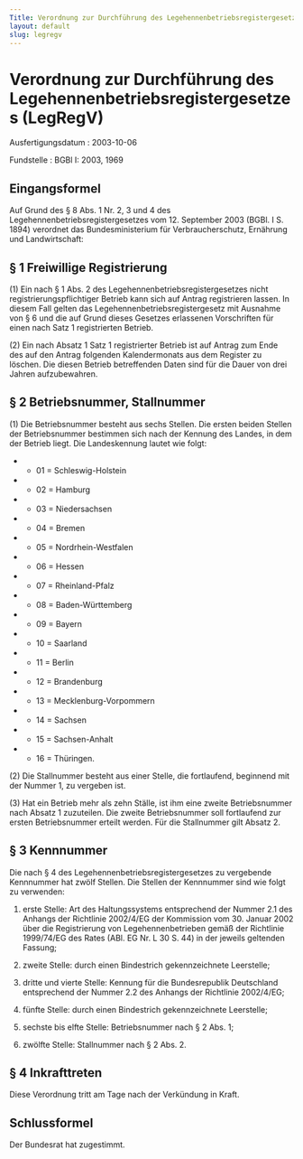 ```yaml
---
Title: Verordnung zur Durchführung des Legehennenbetriebsregistergesetzes
layout: default
slug: legregv
---
```


# Verordnung zur Durchführung des Legehennenbetriebsregistergesetzes (LegRegV)

Ausfertigungsdatum
:   2003-10-06

Fundstelle
:   BGBl I: 2003, 1969



## Eingangsformel

Auf Grund des § 8 Abs. 1 Nr. 2, 3 und 4 des
Legehennenbetriebsregistergesetzes vom 12. September 2003 (BGBl. I S.
1894) verordnet das Bundesministerium für Verbraucherschutz, Ernährung
und Landwirtschaft:


## § 1 Freiwillige Registrierung

(1) Ein nach § 1 Abs. 2 des Legehennenbetriebsregistergesetzes nicht
registrierungspflichtiger Betrieb kann sich auf Antrag registrieren
lassen. In diesem Fall gelten das Legehennenbetriebsregistergesetz mit
Ausnahme von § 6 und die auf Grund dieses Gesetzes erlassenen
Vorschriften für einen nach Satz 1 registrierten Betrieb.

(2) Ein nach Absatz 1 Satz 1 registrierter Betrieb ist auf Antrag zum
Ende des auf den Antrag folgenden Kalendermonats aus dem Register zu
löschen. Die diesen Betrieb betreffenden Daten sind für die Dauer von
drei Jahren aufzubewahren.


## § 2 Betriebsnummer, Stallnummer

(1) Die Betriebsnummer besteht aus sechs Stellen. Die ersten beiden
Stellen der Betriebsnummer bestimmen sich nach der Kennung des Landes,
in dem der Betrieb liegt. Die Landeskennung lautet wie folgt:

*    *   01 = Schleswig-Holstein


*    *   02 = Hamburg


*    *   03 = Niedersachsen


*    *   04 = Bremen


*    *   05 = Nordrhein-Westfalen


*    *   06 = Hessen


*    *   07 = Rheinland-Pfalz


*    *   08 = Baden-Württemberg


*    *   09 = Bayern


*    *   10 = Saarland


*    *   11 = Berlin


*    *   12 = Brandenburg


*    *   13 = Mecklenburg-Vorpommern


*    *   14 = Sachsen


*    *   15 = Sachsen-Anhalt


*    *   16 = Thüringen.




(2) Die Stallnummer besteht aus einer Stelle, die fortlaufend,
beginnend mit der Nummer 1, zu vergeben ist.

(3) Hat ein Betrieb mehr als zehn Ställe, ist ihm eine zweite
Betriebsnummer nach Absatz 1 zuzuteilen. Die zweite Betriebsnummer
soll fortlaufend zur ersten Betriebsnummer erteilt werden. Für die
Stallnummer gilt Absatz 2.


## § 3 Kennnummer

Die nach § 4 des Legehennenbetriebsregistergesetzes zu vergebende
Kennnummer hat zwölf Stellen. Die Stellen der Kennnummer sind wie
folgt zu verwenden:

1.  erste Stelle: Art des Haltungssystems entsprechend der Nummer 2.1 des
    Anhangs der Richtlinie 2002/4/EG der Kommission vom 30. Januar 2002
    über die Registrierung von Legehennenbetrieben gemäß der Richtlinie
    1999/74/EG des Rates (ABl. EG Nr. L 30 S. 44) in der jeweils geltenden
    Fassung;


2.  zweite Stelle: durch einen Bindestrich gekennzeichnete Leerstelle;


3.  dritte und vierte Stelle: Kennung für die Bundesrepublik Deutschland
    entsprechend der Nummer 2.2 des Anhangs der Richtlinie 2002/4/EG;


4.  fünfte Stelle: durch einen Bindestrich gekennzeichnete Leerstelle;


5.  sechste bis elfte Stelle: Betriebsnummer nach § 2 Abs. 1;


6.  zwölfte Stelle: Stallnummer nach § 2 Abs. 2.





## § 4 Inkrafttreten

Diese Verordnung tritt am Tage nach der Verkündung in Kraft.


## Schlussformel

Der Bundesrat hat zugestimmt.

